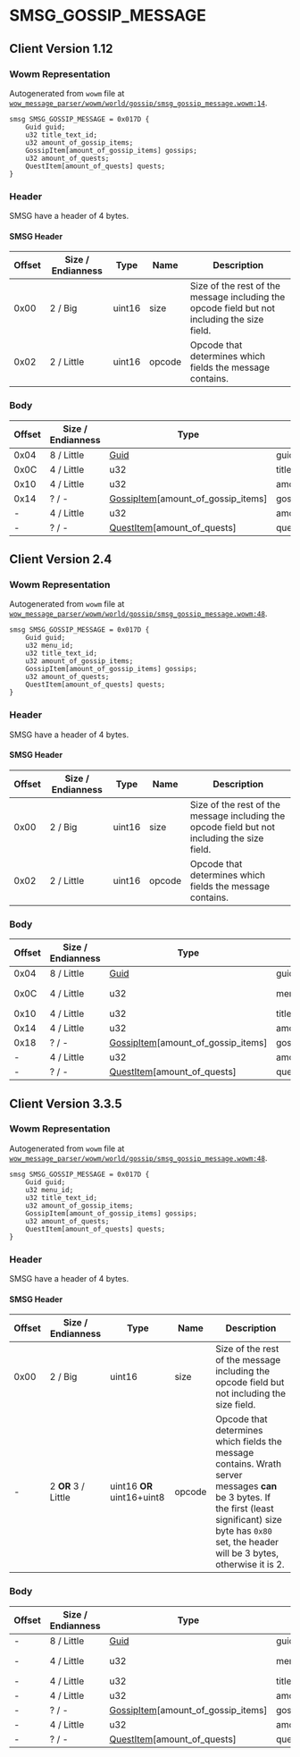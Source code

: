 # SMSG_GOSSIP_MESSAGE

## Client Version 1.12

### Wowm Representation

Autogenerated from `wowm` file at [`wow_message_parser/wowm/world/gossip/smsg_gossip_message.wowm:14`](https://github.com/gtker/wow_messages/tree/main/wow_message_parser/wowm/world/gossip/smsg_gossip_message.wowm#L14).
```rust,ignore
smsg SMSG_GOSSIP_MESSAGE = 0x017D {
    Guid guid;
    u32 title_text_id;
    u32 amount_of_gossip_items;
    GossipItem[amount_of_gossip_items] gossips;
    u32 amount_of_quests;
    QuestItem[amount_of_quests] quests;
}
```
### Header

SMSG have a header of 4 bytes.

#### SMSG Header

| Offset | Size / Endianness | Type   | Name   | Description |
| ------ | ----------------- | ------ | ------ | ----------- |
| 0x00   | 2 / Big           | uint16 | size   | Size of the rest of the message including the opcode field but not including the size field.|
| 0x02   | 2 / Little        | uint16 | opcode | Opcode that determines which fields the message contains.|

### Body

| Offset | Size / Endianness | Type | Name | Description | Comment |
| ------ | ----------------- | ---- | ---- | ----------- | ------- |
| 0x04 | 8 / Little | [Guid](../types/packed-guid.md) | guid |  |  |
| 0x0C | 4 / Little | u32 | title_text_id |  |  |
| 0x10 | 4 / Little | u32 | amount_of_gossip_items |  |  |
| 0x14 | ? / - | [GossipItem](gossipitem.md)[amount_of_gossip_items] | gossips |  |  |
| - | 4 / Little | u32 | amount_of_quests |  |  |
| - | ? / - | [QuestItem](questitem.md)[amount_of_quests] | quests |  |  |

## Client Version 2.4

### Wowm Representation

Autogenerated from `wowm` file at [`wow_message_parser/wowm/world/gossip/smsg_gossip_message.wowm:48`](https://github.com/gtker/wow_messages/tree/main/wow_message_parser/wowm/world/gossip/smsg_gossip_message.wowm#L48).
```rust,ignore
smsg SMSG_GOSSIP_MESSAGE = 0x017D {
    Guid guid;
    u32 menu_id;
    u32 title_text_id;
    u32 amount_of_gossip_items;
    GossipItem[amount_of_gossip_items] gossips;
    u32 amount_of_quests;
    QuestItem[amount_of_quests] quests;
}
```
### Header

SMSG have a header of 4 bytes.

#### SMSG Header

| Offset | Size / Endianness | Type   | Name   | Description |
| ------ | ----------------- | ------ | ------ | ----------- |
| 0x00   | 2 / Big           | uint16 | size   | Size of the rest of the message including the opcode field but not including the size field.|
| 0x02   | 2 / Little        | uint16 | opcode | Opcode that determines which fields the message contains.|

### Body

| Offset | Size / Endianness | Type | Name | Description | Comment |
| ------ | ----------------- | ---- | ---- | ----------- | ------- |
| 0x04 | 8 / Little | [Guid](../types/packed-guid.md) | guid |  |  |
| 0x0C | 4 / Little | u32 | menu_id |  | mangosone: new 2.4.0 |
| 0x10 | 4 / Little | u32 | title_text_id |  |  |
| 0x14 | 4 / Little | u32 | amount_of_gossip_items |  |  |
| 0x18 | ? / - | [GossipItem](gossipitem.md)[amount_of_gossip_items] | gossips |  |  |
| - | 4 / Little | u32 | amount_of_quests |  |  |
| - | ? / - | [QuestItem](questitem.md)[amount_of_quests] | quests |  |  |

## Client Version 3.3.5

### Wowm Representation

Autogenerated from `wowm` file at [`wow_message_parser/wowm/world/gossip/smsg_gossip_message.wowm:48`](https://github.com/gtker/wow_messages/tree/main/wow_message_parser/wowm/world/gossip/smsg_gossip_message.wowm#L48).
```rust,ignore
smsg SMSG_GOSSIP_MESSAGE = 0x017D {
    Guid guid;
    u32 menu_id;
    u32 title_text_id;
    u32 amount_of_gossip_items;
    GossipItem[amount_of_gossip_items] gossips;
    u32 amount_of_quests;
    QuestItem[amount_of_quests] quests;
}
```
### Header

SMSG have a header of 4 bytes.

#### SMSG Header

| Offset | Size / Endianness | Type   | Name   | Description |
| ------ | ----------------- | ------ | ------ | ----------- |
| 0x00   | 2 / Big           | uint16 | size   | Size of the rest of the message including the opcode field but not including the size field.|
| -      | 2 **OR** 3 / Little| uint16 **OR** uint16+uint8 | opcode | Opcode that determines which fields the message contains. Wrath server messages **can** be 3 bytes. If the first (least significant) size byte has `0x80` set, the header will be 3 bytes, otherwise it is 2. |

### Body

| Offset | Size / Endianness | Type | Name | Description | Comment |
| ------ | ----------------- | ---- | ---- | ----------- | ------- |
| - | 8 / Little | [Guid](../types/packed-guid.md) | guid |  |  |
| - | 4 / Little | u32 | menu_id |  | mangosone: new 2.4.0 |
| - | 4 / Little | u32 | title_text_id |  |  |
| - | 4 / Little | u32 | amount_of_gossip_items |  |  |
| - | ? / - | [GossipItem](gossipitem.md)[amount_of_gossip_items] | gossips |  |  |
| - | 4 / Little | u32 | amount_of_quests |  |  |
| - | ? / - | [QuestItem](questitem.md)[amount_of_quests] | quests |  |  |

